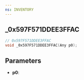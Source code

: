 ```yaml
---
ns: INVENTORY
---
```

## _0x597F571DDEE3FFAC

```c
// 0x597F571DDEE3FFAC
void _0x597F571DDEE3FFAC(Any p0);
```

## Parameters
* **p0**:
